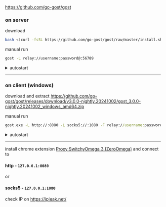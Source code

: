 https://github.com/go-gost/gost

### on server
download
```bash
bash <(curl -fsSL https://github.com/go-gost/gost/raw/master/install.sh) --install
```
manual run 
```bash
gost -L relay://username:password@:56789
```
<details><summary>autostart</summary> 
  
```bash
mkdir -p /root/gost/
nano /root/gost/start_gost_proxies.sh
```
fill in `start_gost_proxies.sh`
```bash
#!/bin/bash
gost -L relay://username:password@:56789
```
```bash
sudo nano /etc/systemd/system/gost.service
```
fill in `gost.service`
```
[Unit]
Description=GOST Proxy Service
After=network.target

[Service]
Type=simple
ExecStart=/root/gost/start_gost_proxies.sh
Restart=on-failure
User=root

[Install]
WantedBy=multi-user.target
```
```bash
sudo systemctl daemon-reload
sudo systemctl enable gost.service
sudo systemctl start gost.service
```
check
```
sudo systemctl status gost.service
```
```
ss -tulpn | grep 56789
```
or
```
netstat -tulpn | grep 56789
```
</details>

---

### on client (windows)
download and extract
https://github.com/go-gost/gost/releases/download/v3.0.0-nightly.20241002/gost_3.0.0-nightly.20241002_windows_amd64.zip

manual run
```cmd
gost.exe -L http://:8080 -L socks5://:1080 -F relay://username:password@your.server.net:56789
```
<details><summary>autostart</summary> 
place gost.exe in root of C:/
```powershell
$Action = New-ScheduledTaskAction -Execute "C:\gost.exe" -Argument "-L http://:8080 -L socks5://:1080 -F relay://username:password@your.server.net:56789"
$Trigger = New-ScheduledTaskTrigger -AtStartup
$Principal = New-ScheduledTaskPrincipal -UserId "SYSTEM" -RunLevel Highest
$TaskName = "GostAutoStart"

Register-ScheduledTask -Action $Action -Trigger $Trigger -Principal $Principal -TaskName $TaskName
```
check
```cmd
tasklist | findstr gost.exe
netstat -an | findstr :8080
netstat -an | findstr :1080
```
</details>

---

install chrome extension [Proxy SwitchyOmega 3 (ZeroOmega)](https://chromewebstore.google.com/detail/proxy-switchyomega-3-zero/pfnededegaaopdmhkdmcofjmoldfiped) and connect to 

#### http - `127.0.0.1:8080` 
or 
#### socks5 - `127.0.0.1:1080`

check IP on https://ipleak.net/
